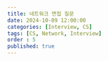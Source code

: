 ```yaml
---
title: 네트워크 면접 질문
date: 2024-10-09 12:00:00
categories: [Interview, CS]
tags: [CS, Network, Interview]
order : 5
published: true
---
```

